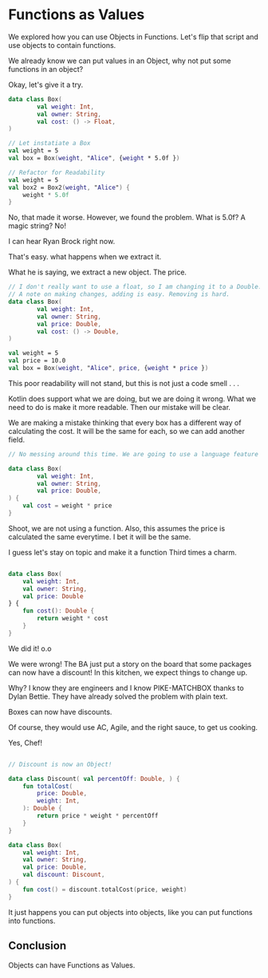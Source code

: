 # Functions as Values

We explored how you can use Objects in Functions. Let's flip that script 
and use objects to contain functions.

We already know we can put values in an Object, why not put some functions in an object?

Okay, let's give it a try.

```Kotlin
data class Box(
        val weight: Int,
        val owner: String,
        val cost: () -> Float,
)

// Let instatiate a Box
val weight = 5
val box = Box(weight, "Alice", {weight * 5.0f })

// Refactor for Readability
val weight = 5
val box2 = Box2(weight, "Alice") {
    weight * 5.0f 
}
```

No, that made it worse. However, we found the problem.
What is 5.0f? A magic string? 
No!

I can hear Ryan Brock right now.

That's easy. what happens when we extract it.

What he is saying, we extract a new object. The price.

```Kotlin
// I don't really want to use a float, so I am changing it to a Double.
// A note on making changes, adding is easy. Removing is hard.
data class Box(
        val weight: Int,
        val owner: String,
        val price: Double,
        val cost: () -> Double,
)

val weight = 5
val price = 10.0
val box = Box(weight, "Alice", price, {weight * price })

```

This poor readability will not stand, but this is not just a code smell . . .

Kotlin does support what we are doing, but we are doing it wrong.
What we need to do is make it more readable. Then our mistake will be clear.

We are making a mistake thinking that every box has a different way of calculating the cost.
It will be the same for each, so we can add another field.

```Kotlin
// No messing around this time. We are going to use a language feature

data class Box(
        val weight: Int,
        val owner: String,
        val price: Double,
) {
    val cost = weight * price
}
```
Shoot, we are not using a function.
Also, this assumes the price is calculated the same everytime.
I bet it will be the same.

I guess let's stay on topic and make it a function
Third times a charm.

```Kotlin

data class Box(
    val weight: Int,
    val owner: String,
    val price: Double
} {
    fun cost(): Double {
        return weight * cost
    }
}

```

We did it!
o.o

We were wrong! The BA just put a story on the board that some packages can now have a discount!
In this kitchen, we expect things to change up.  

Why? I know they are engineers and I know PIKE-MATCHBOX thanks to Dylan Bettie. 
They have already solved the problem with plain text.

Boxes can now have discounts.

Of course, they would use AC, Agile, and the right sauce, to get us cooking.

Yes, Chef!

```Kotlin

// Discount is now an Object!

data class Discount( val percentOff: Double, ) {
    fun totalCost(
        price: Double,
        weight: Int,
    ): Double {
        return price * weight * percentOff
    }
}

data class Box(
    val weight: Int,
    val owner: String,
    val price: Double,
    val discount: Discount,
) {
    fun cost() = discount.totalCost(price, weight)
}

```

It just happens you can put objects into objects, like you can put functions into functions.

## Conclusion

Objects can have Functions as Values.